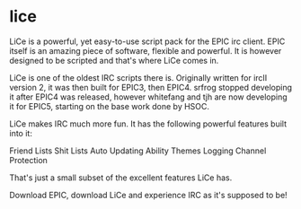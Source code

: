 lice
====

LiCe is a powerful, yet easy-to-use script pack for the EPIC irc client. EPIC itself is an amazing piece of software, flexible and powerful. It is however designed to be scripted and that's where LiCe comes in.

LiCe is one of the oldest IRC scripts there is. Originally written for ircII version 2, it was then built for EPIC3, then EPIC4. srfrog stopped developing it after EPIC4 was released, however whitefang and tjh are now developing it for EPIC5, starting on the base work done by HSOC.

LiCe makes IRC much more fun. It has the following powerful features built into it:

Friend Lists
Shit Lists
Auto Updating Ability
Themes
Logging
Channel Protection

That's just a small subset of the excellent features LiCe has.

Download EPIC, download LiCe and experience IRC as it's supposed to be!
